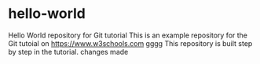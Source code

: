 # hello-world
Hello World repository for Git tutorial
This is an example repository for the Git tutoial on https://www.w3schools.com
gggg
This repository is built step by step in the tutorial.
changes made

